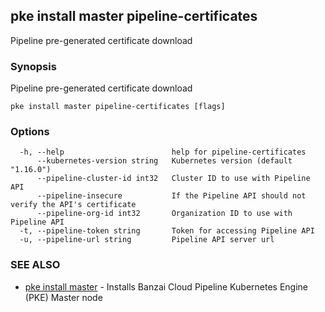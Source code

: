 ## pke install master pipeline-certificates

Pipeline pre-generated certificate download

### Synopsis

Pipeline pre-generated certificate download

```
pke install master pipeline-certificates [flags]
```

### Options

```
  -h, --help                        help for pipeline-certificates
      --kubernetes-version string   Kubernetes version (default "1.16.0")
      --pipeline-cluster-id int32   Cluster ID to use with Pipeline API
      --pipeline-insecure           If the Pipeline API should not verify the API's certificate
      --pipeline-org-id int32       Organization ID to use with Pipeline API
  -t, --pipeline-token string       Token for accessing Pipeline API
  -u, --pipeline-url string         Pipeline API server url
```

### SEE ALSO

* [pke install master](pke_install_master.md)	 - Installs Banzai Cloud Pipeline Kubernetes Engine (PKE) Master node

